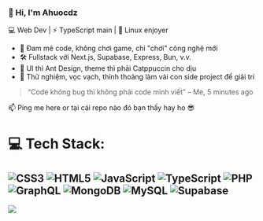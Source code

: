 ### 👋 Hi, I'm Ahuocdz

💻 Web Dev | ⚡ TypeScript main | 🐧 Linux enjoyer

- 🧠 Đam mê code, không chơi game, chỉ "chơi" công nghệ mới
- 🛠️ Fullstack với Next.js, Supabase, Express, Bun, v.v.
- 🎨 UI thì Ant Design, theme thì phải Catppuccin cho dịu
- 🧪 Thử nghiệm, vọc vạch, thỉnh thoảng làm vài con side project để giải trí

> “Code không bug thì không phải code mình viết” – Me, 5 minutes ago

📫 Ping me here or tại cái repo nào đó bạn thấy hay ho 😎
# 💻 Tech Stack:
![CSS3](https://img.shields.io/badge/css3-%231572B6.svg?style=for-the-badge&logo=css3&logoColor=white) ![HTML5](https://img.shields.io/badge/html5-%23E34F26.svg?style=for-the-badge&logo=html5&logoColor=white) ![JavaScript](https://img.shields.io/badge/javascript-%23323330.svg?style=for-the-badge&logo=javascript&logoColor=%23F7DF1E) ![TypeScript](https://img.shields.io/badge/typescript-%23007ACC.svg?style=for-the-badge&logo=typescript&logoColor=white) ![PHP](https://img.shields.io/badge/php-%23777BB4.svg?style=for-the-badge&logo=php&logoColor=white) ![GraphQL](https://img.shields.io/badge/-GraphQL-E10098?style=for-the-badge&logo=graphql&logoColor=white) ![MongoDB](https://img.shields.io/badge/MongoDB-%234ea94b.svg?style=for-the-badge&logo=mongodb&logoColor=white) ![MySQL](https://img.shields.io/badge/mysql-4479A1.svg?style=for-the-badge&logo=mysql&logoColor=white) ![Supabase](https://img.shields.io/badge/Supabase-3ECF8E?style=for-the-badge&logo=supabase&logoColor=white)
---
[![](https://visitcount.itsvg.in/api?id=ahwuoc&icon=0&color=0)](https://visitcount.itsvg.in)

<!-- Proudly created with GPRM ( https://gprm.itsvg.in ) -->
